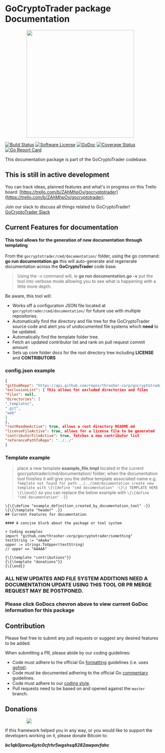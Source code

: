 # GoCryptoTrader package Documentation

<img src="https://github.com/thrasher-corp/gocryptotrader/blob/master/web/src/assets/page-logo.png?raw=true" width="350px" height="350px" hspace="70">


[![Build Status](https://travis-ci.org/thrasher-corp/gocryptotrader.svg?branch=master)](https://travis-ci.org/thrasher-corp/gocryptotrader)
[![Software License](https://img.shields.io/badge/License-MIT-orange.svg?style=flat-square)](https://github.com/thrasher-corp/gocryptotrader/blob/master/LICENSE)
[![GoDoc](https://godoc.org/github.com/thrasher-corp/gocryptotrader?status.svg)](https://godoc.org/github.com/thrasher-corp/gocryptotrader/cmd/documentation)
[![Coverage Status](http://codecov.io/github/thrasher-corp/gocryptotrader/coverage.svg?branch=master)](http://codecov.io/github/thrasher-corp/gocryptotrader?branch=master)
[![Go Report Card](https://goreportcard.com/badge/github.com/thrasher-corp/gocryptotrader)](https://goreportcard.com/report/github.com/thrasher-corp/gocryptotrader)


This documentation package is part of the GoCryptoTrader codebase.

## This is still in active development

You can track ideas, planned features and what's in progress on this Trello board: [https://trello.com/b/ZAhMhpOy/gocryptotrader](https://trello.com/b/ZAhMhpOy/gocryptotrader).

Join our slack to discuss all things related to GoCryptoTrader! [GoCryptoTrader Slack](https://join.slack.com/t/gocryptotrader/shared_invite/enQtNTQ5NDAxMjA2Mjc5LTc5ZDE1ZTNiOGM3ZGMyMmY1NTAxYWZhODE0MWM5N2JlZDk1NDU0YTViYzk4NTk3OTRiMDQzNGQ1YTc4YmRlMTk)

## Current Features for documentation

#### This tool allows for the generation of new documentation through templating

From the `gocryptotrader/cmd/documentation/` folder, using the go command: **go run documentation.go** this will auto-generate and regenerate documentation  across the **GoCryptoTrader** code base.
>Using the -v command will, ie **go run documentation.go -v** put the tool into verbose mode allowing you to see what is happening with a little more depth.

Be aware, this tool will:
- Works off a configuration JSON file located at ``gocryptotrader/cmd/documentation/`` for future use with multiple repositories.
- Automatically find the directory and file tree for the GoCryptoTrader source code and alert you of undocumented file systems which **need** to be updated.
- Automatically find the template folder tree.
- Fetch an updated contributor list and rank on pull request commit amount
- Sets up core folder docs for the root directory tree including **LICENSE** and **CONTRIBUTORS**

### config.json example

```json
{
"githubRepo": "https://api.github.com/repos/thrasher-corp/gocryptotrader", This is your current repo
"exclusionList": { This allows for excluded directories and files
"Files": null,
"Directories": [
"_templates",
".git",
"web"
]
},
"rootReadmeActive": true, allows a root directory README.md
"licenseFileActive": true, allows for a license file to be generated
"contributorFileActive": true, fetches a new contributor list
"referencePathToRepo": "../../"
}
```
### Template example
>place a new template **example_file.tmpl** located in the current gocryptotrader/cmd/documentation/ folder; when the documentation tool finishes it will give you the define template associated name e.g. ``Template not found for path ../../cmd/documentation create new template with \{\{define "cmd documentation" -\}\} TEMPLATE HERE \{\{end}}`` so you can replace the below example with ``\{\{define "cmd documentation" -}}``

```
\{\{\define "example_definition_created_by_documentation_tool" -}}
\{\{\template "header" .}}
## Current Features for documentation

#### A concise blurb about the package or tool system

+ Coding examples
import "github.com/thrasher-corp/gocryptotrader/something"
testString := "aAaAa"
upper := strings.ToUpper(testString)
// upper == "AAAAA"

{\{\template "contributions"}}
{\{\template "donations"}}
{\{\end}}
```

### ALL NEW UPDATES AND FILE SYSTEM ADDITIONS NEED A DOCUMENTATION UPDATE USING THIS TOOL OR PR MERGE REQUEST MAY BE POSTPONED.


### Please click GoDocs chevron above to view current GoDoc information for this package

## Contribution

Please feel free to submit any pull requests or suggest any desired features to be added.

When submitting a PR, please abide by our coding guidelines:

+ Code must adhere to the official Go [formatting](https://golang.org/doc/effective_go.html#formatting) guidelines (i.e. uses [gofmt](https://golang.org/cmd/gofmt/)).
+ Code must be documented adhering to the official Go [commentary](https://golang.org/doc/effective_go.html#commentary) guidelines.
+ Code must adhere to our [coding style](https://github.com/thrasher-corp/gocryptotrader/blob/master/doc/coding_style.md).
+ Pull requests need to be based on and opened against the `master` branch.

## Donations

<img src="https://github.com/thrasher-corp/gocryptotrader/blob/master/web/src/assets/donate.png?raw=true" hspace="70">

If this framework helped you in any way, or you would like to support the developers working on it, please donate Bitcoin to:

***bc1qk0jareu4jytc0cfrhr5wgshsq8282awpavfahc***
